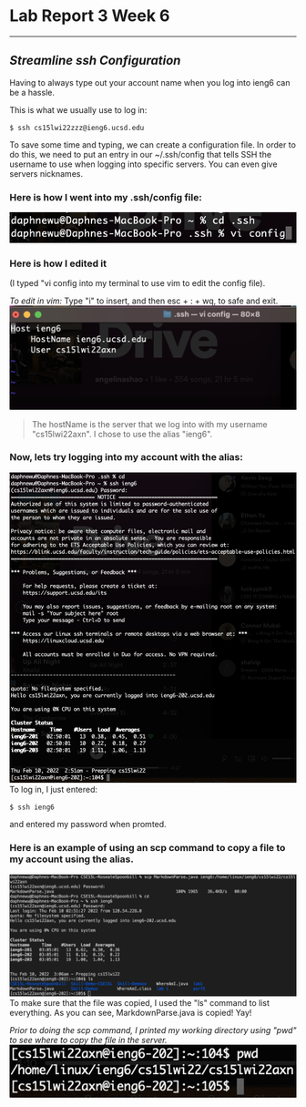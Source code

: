 # Lab Report 3 Week 6
---
## *Streamline ssh Configuration*
Having to always type out your account name when you log into ieng6 can be a hassle. 

This is what we usually use to log in:

```
$ ssh cs15lwi22zzz@ieng6.ucsd.edu
```
To save some time and typing, we can create a configuration file.
In order to do this, we need to put an entry in our ~/.ssh/config that tells SSH the username to use when logging into specific servers. You can even give servers nicknames. 

### Here is how I went into my .ssh/config file:
![Image](photos/ssh.png)
### Here is how I edited it 

(I typed "vi config into my terminal to use vim to edit the config file). 

*To edit in vim:* Type "i" to insert, and then esc + : + wq, to safe and exit. 
![Image](photos/viconfig.png)
> The hostName is the server that we log into with my username "cs15lwi22axn". I chose to use the alias "ieng6".

### Now, lets try logging into my account with the alias:
![Image](photos/sshieng6.png)
To log in, I just entered:
```
$ ssh ieng6
```
and entered my password when promted. 

### Here is an example of using an scp command to copy a file to my account using the alias.
![Image](photos/scpfile.png)
To make sure that the file was copied, I used the "ls" command to list everything. As you can see, MarkdownParse.java is copied! Yay!

*Prior to doing the scp command, I printed my working directory using "pwd" to see where to copy the file in the server.*
![Image](photos/pwd.png)
